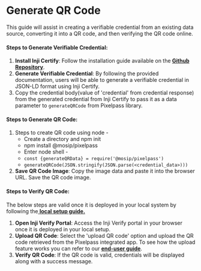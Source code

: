 # Generate QR Code

This guide will assist in creating a verifiable credential from an existing data source, converting it into a QR code, and then verifying the QR code online.

#### **Steps to Generate Verifiable Credential:**

1. **Install Inji Certify**: Follow the installation guide available on the [**Github Repository**](https://github.com/mosip/inji-certify/tree/v0.8.0?tab=readme-ov-file).
2. **Generate Verifiable Credential**: By following the provided documentation, users will be able to generate a verifiable credential in JSON-LD format using Inji Certify.
3. Copy the credential body(value of 'credential' from credential response) from the generated credential from Inji Certify to pass it as a data parameter to `generateQRCode` from Pixelpass library.&#x20;

#### **Steps to Generate QR Code:**

1. Steps to create QR code using node -
   * Create a directory and npm init
   * npm install @mosip/pixelpass
   * Enter node shell -&#x20;
   * `const {generateQRData} = require('@mosip/pixelpass')`
   * `generateQRCode(JSON.stringify(JSON.parse(<credential_data>)))`
2. **Save QR Code Image**: Copy the image data and paste it into the browser URL. Save the QR code image.

#### **Steps to Verify QR Code:**

The below steps are valid once it is deployed in your local system by following the[ **local setup guide.**](https://docs.mosip.io/inji/inji-verify/build-and-deploy/local-setup)

1. **Open Inji Verify Portal**: Access the Inji Verify portal in your browser once it is deployed in your local setup.
2. **Upload QR Code**: Select the 'upload QR code' option and upload the QR code retrieved from the Pixelpass integrated app. To see how the upload feature works you can refer to our [**end-user guide**](https://docs.mosip.io/inji/inji-verify/functional-overview/end-user-guide).
3. **Verify QR Code**: If the QR code is valid, credentials will be displayed along with a success message.
